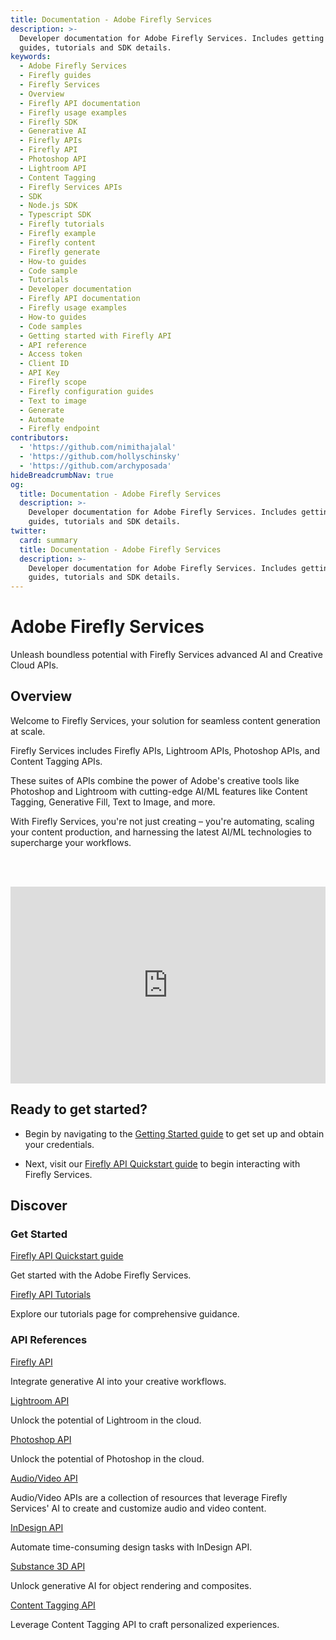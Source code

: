 ```yaml
---
title: Documentation - Adobe Firefly Services
description: >-
  Developer documentation for Adobe Firefly Services. Includes getting started
  guides, tutorials and SDK details.
keywords:
  - Adobe Firefly Services
  - Firefly guides
  - Firefly Services
  - Overview
  - Firefly API documentation
  - Firefly usage examples
  - Firefly SDK
  - Generative AI
  - Firefly APIs
  - Firefly API
  - Photoshop API
  - Lightroom API
  - Content Tagging
  - Firefly Services APIs
  - SDK
  - Node.js SDK
  - Typescript SDK
  - Firefly tutorials
  - Firefly example
  - Firefly content
  - Firefly generate
  - How-to guides
  - Code sample
  - Tutorials
  - Developer documentation
  - Firefly API documentation
  - Firefly usage examples
  - How-to guides
  - Code samples
  - Getting started with Firefly API
  - API reference
  - Access token
  - Client ID
  - API Key
  - Firefly scope
  - Firefly configuration guides
  - Text to image
  - Generate
  - Automate
  - Firefly endpoint
contributors:
  - 'https://github.com/nimithajalal'
  - 'https://github.com/hollyschinsky'
  - 'https://github.com/archyposada'
hideBreadcrumbNav: true
og:
  title: Documentation - Adobe Firefly Services
  description: >-
    Developer documentation for Adobe Firefly Services. Includes getting started
    guides, tutorials and SDK details.
twitter:
  card: summary
  title: Documentation - Adobe Firefly Services
  description: >-
    Developer documentation for Adobe Firefly Services. Includes getting started
    guides, tutorials and SDK details.
---
```


<Hero slots="heading, text" background="rgb(233, 80, 80)"/>

# Adobe Firefly Services

Unleash boundless potential with Firefly Services advanced AI and Creative Cloud APIs.

## Overview

Welcome to Firefly Services, your solution for seamless content generation at scale.

Firefly Services includes Firefly APIs, Lightroom APIs, Photoshop APIs, and Content Tagging APIs.

These suites of APIs combine the power of Adobe's creative tools like Photoshop and Lightroom with cutting-edge AI/ML features like Content Tagging, Generative Fill, Text to Image, and more.

With Firefly Services, you're not just creating – you're automating, scaling your content production, and harnessing the latest AI/ML technologies to supercharge your workflows.

<br/><br/>
<div style="display: flex; justify-content: center;"> <iframe width="560" height="315" src="https://adobe.ly/ffs-overview" title="Introduction to Adobe Express Add-ons" frameborder="0" allow="accelerometer; autoplay; clipboard-write; encrypted-media; gyroscope; picture-in-picture; web-share" allowfullscreen></iframe> </div>

## Ready to get started?

- Begin by navigating to the [Getting Started guide](./get-started.md) to get set up and obtain your credentials.

- Next, visit our [Firefly API Quickstart guide](../firefly-api/guides/index.md) to begin interacting with Firefly Services.

## Discover

<DiscoverBlock slots="heading, link, text"/>

### Get Started

[Firefly API Quickstart guide](../firefly-api/guides/index.md)

Get started with the Adobe Firefly Services.

<DiscoverBlock slots="link, text"/>

[Firefly API Tutorials](../firefly-api/guides/how-tos/firefly-generate-image-api-tutorial.md)

Explore our tutorials page for comprehensive guidance.

<DiscoverBlock slots="heading, link, text"/>

### API References

[Firefly API](../firefly-api/)

Integrate generative AI into your creative workflows.

<DiscoverBlock slots="link, text"/>

[Lightroom API](../lightroom/)

Unlock the potential of Lightroom in the cloud.

<DiscoverBlock slots="link, text"/>

[Photoshop API](https://developer.adobe.com/firefly-services/docs/photoshop/?aio_internal)

Unlock the potential of Photoshop in the cloud.

<DiscoverBlock slots="link, text"/>

[Audio/Video API](https://developer.adobe.com/audio-video-firefly-services/?aio_internal)

Audio/Video APIs are a collection of resources that leverage Firefly Services' AI to create and customize audio and video content.

<DiscoverBlock slots="link, text"/>

[InDesign API](../indesign-apis/)

Automate time-consuming design tasks with InDesign API.

<DiscoverBlock slots="link, text"/>

[Substance 3D API](https://developer.adobe.com/firefly-services/docs/s3dapi/?aio_internal)

Unlock generative AI for object rendering and composites.

<DiscoverBlock slots="link, text"/>

[Content Tagging API](https://experienceleague.adobe.com/docs/experience-platform/intelligent-services/content-commerce-ai/overview.html)

Leverage Content Tagging API to craft personalized experiences.

<br/><br/><br/><br/>

